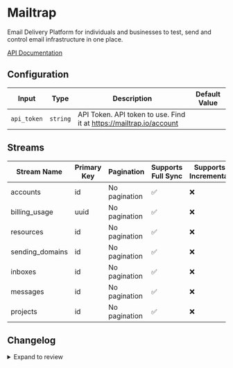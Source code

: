 # Mailtrap

Email Delivery Platform for individuals and businesses to test, send and control email infrastructure in one place.

[API Documentation](https://api-docs.mailtrap.io/docs/mailtrap-api-docs/5tjdeg9545058-mailtrap-api)

## Configuration

| Input | Type | Description | Default Value |
|-------|------|-------------|---------------|
| `api_token` | `string` | API Token. API token to use. Find it at https://mailtrap.io/account |  |

## Streams
| Stream Name | Primary Key | Pagination | Supports Full Sync | Supports Incremental |
|-------------|-------------|------------|---------------------|----------------------|
| accounts | id | No pagination | ✅ |  ❌  |
| billing_usage | uuid | No pagination | ✅ |  ❌  |
| resources | id | No pagination | ✅ |  ❌  |
| sending_domains | id | No pagination | ✅ |  ❌  |
| inboxes | id | No pagination | ✅ |  ❌  |
| messages | id | No pagination | ✅ |  ❌  |
| projects | id | No pagination | ✅ |  ❌  |

## Changelog

<details>
  <summary>Expand to review</summary>

| Version          | Date              | Pull Request | Subject        |
|------------------|-------------------|--------------|----------------|
| 0.0.37 | 2025-10-21 | [68417](https://github.com/airbytehq/airbyte/pull/68417) | Update dependencies |
| 0.0.36 | 2025-10-14 | [67813](https://github.com/airbytehq/airbyte/pull/67813) | Update dependencies |
| 0.0.35 | 2025-10-07 | [67380](https://github.com/airbytehq/airbyte/pull/67380) | Update dependencies |
| 0.0.34 | 2025-09-30 | [66346](https://github.com/airbytehq/airbyte/pull/66346) | Update dependencies |
| 0.0.33 | 2025-09-09 | [65870](https://github.com/airbytehq/airbyte/pull/65870) | Update dependencies |
| 0.0.32 | 2025-08-23 | [65209](https://github.com/airbytehq/airbyte/pull/65209) | Update dependencies |
| 0.0.31 | 2025-08-09 | [64783](https://github.com/airbytehq/airbyte/pull/64783) | Update dependencies |
| 0.0.30 | 2025-08-02 | [64215](https://github.com/airbytehq/airbyte/pull/64215) | Update dependencies |
| 0.0.29 | 2025-07-26 | [63865](https://github.com/airbytehq/airbyte/pull/63865) | Update dependencies |
| 0.0.28 | 2025-07-19 | [63465](https://github.com/airbytehq/airbyte/pull/63465) | Update dependencies |
| 0.0.27 | 2025-07-12 | [63131](https://github.com/airbytehq/airbyte/pull/63131) | Update dependencies |
| 0.0.26 | 2025-07-05 | [62556](https://github.com/airbytehq/airbyte/pull/62556) | Update dependencies |
| 0.0.25 | 2025-06-28 | [62163](https://github.com/airbytehq/airbyte/pull/62163) | Update dependencies |
| 0.0.24 | 2025-06-21 | [61850](https://github.com/airbytehq/airbyte/pull/61850) | Update dependencies |
| 0.0.23 | 2025-06-14 | [60616](https://github.com/airbytehq/airbyte/pull/60616) | Update dependencies |
| 0.0.22 | 2025-05-10 | [59822](https://github.com/airbytehq/airbyte/pull/59822) | Update dependencies |
| 0.0.21 | 2025-05-03 | [59238](https://github.com/airbytehq/airbyte/pull/59238) | Update dependencies |
| 0.0.20 | 2025-04-26 | [58177](https://github.com/airbytehq/airbyte/pull/58177) | Update dependencies |
| 0.0.19 | 2025-04-12 | [57697](https://github.com/airbytehq/airbyte/pull/57697) | Update dependencies |
| 0.0.18 | 2025-04-05 | [57095](https://github.com/airbytehq/airbyte/pull/57095) | Update dependencies |
| 0.0.17 | 2025-03-29 | [56689](https://github.com/airbytehq/airbyte/pull/56689) | Update dependencies |
| 0.0.16 | 2025-03-22 | [56064](https://github.com/airbytehq/airbyte/pull/56064) | Update dependencies |
| 0.0.15 | 2025-03-08 | [55438](https://github.com/airbytehq/airbyte/pull/55438) | Update dependencies |
| 0.0.14 | 2025-03-01 | [54799](https://github.com/airbytehq/airbyte/pull/54799) | Update dependencies |
| 0.0.13 | 2025-02-22 | [54354](https://github.com/airbytehq/airbyte/pull/54354) | Update dependencies |
| 0.0.12 | 2025-02-15 | [53801](https://github.com/airbytehq/airbyte/pull/53801) | Update dependencies |
| 0.0.11 | 2025-02-08 | [53298](https://github.com/airbytehq/airbyte/pull/53298) | Update dependencies |
| 0.0.10 | 2025-02-01 | [52713](https://github.com/airbytehq/airbyte/pull/52713) | Update dependencies |
| 0.0.9 | 2025-01-25 | [52259](https://github.com/airbytehq/airbyte/pull/52259) | Update dependencies |
| 0.0.8 | 2025-01-18 | [51847](https://github.com/airbytehq/airbyte/pull/51847) | Update dependencies |
| 0.0.7 | 2025-01-11 | [51145](https://github.com/airbytehq/airbyte/pull/51145) | Update dependencies |
| 0.0.6 | 2024-12-28 | [50593](https://github.com/airbytehq/airbyte/pull/50593) | Update dependencies |
| 0.0.5 | 2024-12-21 | [50143](https://github.com/airbytehq/airbyte/pull/50143) | Update dependencies |
| 0.0.4 | 2024-12-14 | [49649](https://github.com/airbytehq/airbyte/pull/49649) | Update dependencies |
| 0.0.3 | 2024-12-12 | [49256](https://github.com/airbytehq/airbyte/pull/49256) | Update dependencies |
| 0.0.2 | 2024-12-11 | [48968](https://github.com/airbytehq/airbyte/pull/48968) | Starting with this version, the Docker image is now rootless. Please note that this and future versions will not be compatible with Airbyte versions earlier than 0.64 |
| 0.0.1 | 2024-10-23 | | Initial release by [@gemsteam](https://github.com/gemsteam) via Connector Builder |

</details>
